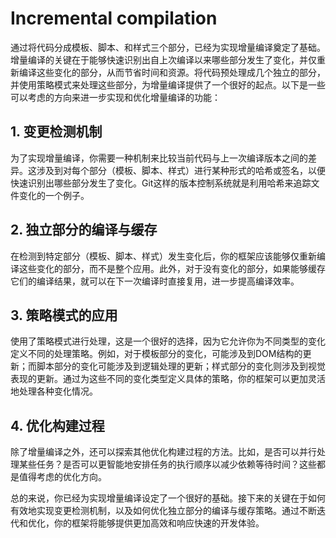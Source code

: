 # Incremental compilation
通过将代码分成模板、脚本、和样式三个部分，已经为实现增量编译奠定了基础。增量编译的关键在于能够快速识别出自上次编译以来哪些部分发生了变化，并仅重新编译这些变化的部分，从而节省时间和资源。将代码预处理成几个独立的部分，并使用策略模式来处理这些部分，为增量编译提供了一个很好的起点。以下是一些可以考虑的方向来进一步实现和优化增量编译的功能：

## 1. 变更检测机制

为了实现增量编译，你需要一种机制来比较当前代码与上一次编译版本之间的差异。这涉及到对每个部分（模板、脚本、样式）进行某种形式的哈希或签名，以便快速识别出哪些部分发生了变化。Git这样的版本控制系统就是利用哈希来追踪文件变化的一个例子。

## 2. 独立部分的编译与缓存

在检测到特定部分（模板、脚本、样式）发生变化后，你的框架应该能够仅重新编译这些变化的部分，而不是整个应用。此外，对于没有变化的部分，如果能够缓存它们的编译结果，就可以在下一次编译时直接复用，进一步提高编译效率。

## 3. 策略模式的应用

使用了策略模式进行处理，这是一个很好的选择，因为它允许你为不同类型的变化定义不同的处理策略。例如，对于模板部分的变化，可能涉及到DOM结构的更新；而脚本部分的变化可能涉及到逻辑处理的更新；样式部分的变化则涉及到视觉表现的更新。通过为这些不同的变化类型定义具体的策略，你的框架可以更加灵活地处理各种变化情况。

## 4. 优化构建过程

除了增量编译之外，还可以探索其他优化构建过程的方法。比如，是否可以并行处理某些任务？是否可以更智能地安排任务的执行顺序以减少依赖等待时间？这些都是值得考虑的优化方向。

总的来说，你已经为实现增量编译设定了一个很好的基础。接下来的关键在于如何有效地实现变更检测机制，以及如何优化独立部分的编译与缓存策略。通过不断迭代和优化，你的框架将能够提供更加高效和响应快速的开发体验。